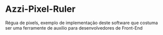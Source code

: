 # Azzi-Pixel-Ruler
Régua de pixels, exemplo de implementação deste software que costuma ser uma ferramente de auxilio para desenvolvedores de Front-End
